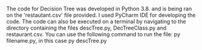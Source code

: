 The code for Decision Tree was developed in Python 3.8. and is being ran on the 'restautant.csv' file provided.
I used PyCharm IDE for developing the code.
The code can also be executed on a terminal by navigating to the directory containing the files descTree.py, DecTreeClass.py and restaurant.csv. You can use the following command to run the file: py filename.py, in this case py descTree.py
